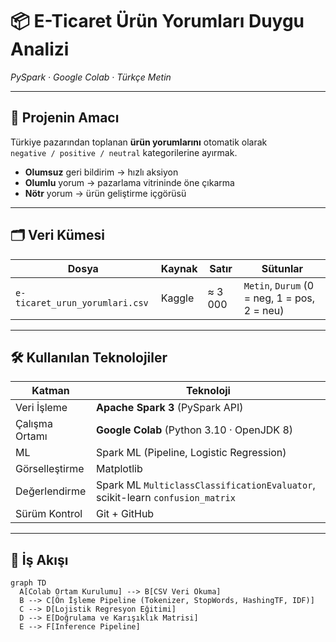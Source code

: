 # 📦 E-Ticaret Ürün Yorumları Duygu Analizi  
*PySpark · Google Colab · Türkçe Metin*

---

## 🚀 Projenin Amacı
Türkiye pazarından toplanan **ürün yorumlarını** otomatik olarak  
`negative / positive / neutral` kategorilerine ayırmak.

- **Olumsuz** geri bildirim → hızlı aksiyon  
- **Olumlu** yorum → pazarlama vitrininde öne çıkarma  
- **Nötr** yorum → ürün geliştirme içgörüsü

---

## 🗂️ Veri Kümesi

| Dosya | Kaynak | Satır | Sütunlar |
|-------|--------|-------|----------|
| `e-ticaret_urun_yorumlari.csv` | Kaggle | ≈ 3 000 | `Metin`, `Durum` (0 = neg, 1 = pos, 2 = neu) |

---

## 🛠️ Kullanılan Teknolojiler

| Katman | Teknoloji |
|--------|-----------|
| Veri İşleme | **Apache Spark 3** (PySpark API) |
| Çalışma Ortamı | **Google Colab** (Python 3.10 · OpenJDK 8) |
| ML | Spark ML (Pipeline, Logistic Regression) |
| Görselleştirme | Matplotlib |
| Değerlendirme | Spark ML `MulticlassClassificationEvaluator`, scikit-learn `confusion_matrix` |
| Sürüm Kontrol | Git + GitHub |

---


## 🔄 İş Akışı

```mermaid
graph TD
  A[Colab Ortam Kurulumu] --> B[CSV Veri Okuma]
  B --> C[Ön İşleme Pipeline (Tokenizer, StopWords, HashingTF, IDF)]
  C --> D[Lojistik Regresyon Eğitimi]
  D --> E[Doğrulama ve Karışıklık Matrisi]
  E --> F[Inference Pipeline]
